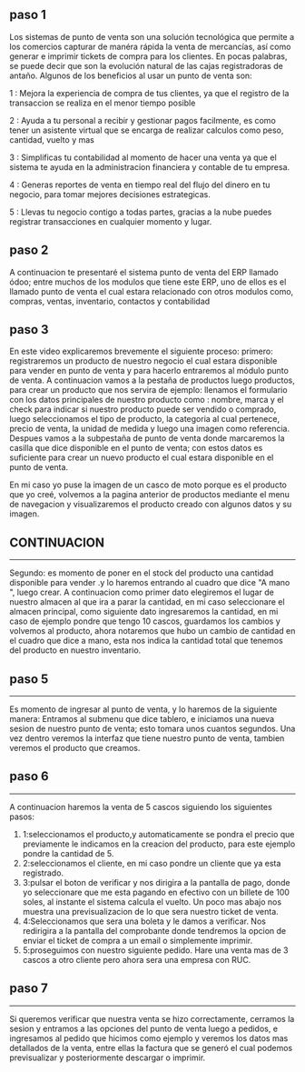 ## paso 1
Los sistemas de punto de venta son una solución tecnológica que permite a los comercios capturar de manéra rápida la venta de mercancías, así como generar e imprimir tickets de compra para los clientes. En pocas palabras, se puede decir que son la evolución natural de las cajas registradoras de antaño. Algunos de los beneficios al usar un punto de venta son:

  1 : Mejora la experiencia de compra de tus clientes, ya que el registro de la transaccion se realiza en el menor tiempo posible

2 : Ayuda a tu personal a recibir y gestionar pagos facilmente, es como tener un asistente virtual que se encarga de realizar calculos como peso, cantidad, vuelto y mas

3 : Simplificas tu contabilidad al momento de hacer una venta ya que el sistema te ayuda en la administracion financiera y contable de tu empresa.

4 : Generas reportes de venta en tiempo real del flujo del dinero en tu negocio, para tomar mejores decisiones estrategicas.

5 : Llevas tu negocio contigo a todas partes, gracias a la nube puedes registrar transacciones en cualquier momento y lugar.

## paso 2
A continuacion te presentaré el sistema punto de venta del ERP llamado ódoo; entre muchos de los modulos que tiene este ERP, uno de ellos es el llamado punto de venta el cual estara relacionado con otros modulos como, compras, ventas, inventario, contactos y contabilidad 

## paso 3

En este video explicaremos brevemente el siguiente proceso: 
  primero: registraremos un producto de nuestro negocio el cual estara disponible para vender en punto de venta y para hacerlo entraremos al módulo punto de venta. A continuacion vamos a la pestaña de productos luego productos, para crear un producto que nos servira de ejemplo: llenamos el formulario con los datos principales de nuestro producto como : nombre, marca y el check para indicar si nuestro producto puede ser vendido o comprado, luego seleccionamos el tipo de producto, la categoria al cual pertenece, precio de venta, la unidad de medida y luego una imagen como referencia. Despues vamos a la subpestaña de punto de venta donde marcaremos la casilla que dice disponible en el punto de venta; con estos datos es suficiente para crear un nuevo producto el cual estara disponible en el punto de venta. 
 

En mi caso yo puse la imagen de un casco de moto porque es el producto que yo creé, volvemos a la pagina anterior de productos mediante el menu de navegacion y visualizaremos el producto creado con algunos datos y su imagen.
  
## CONTINUACION
_________________________
Segundo: es momento de poner en el stock del producto una cantidad disponible para vender .y lo haremos entrando al cuadro que dice "A mano ", luego crear. A continuacion como primer dato elegiremos el lugar de nuestro almacen al que ira a parar la cantidad, en mi caso seleccionare el almacen principal, como siguiente dato ingresaremos la cantidad, en mi caso de ejemplo pondre que tengo 10 cascos, guardamos los cambios y volvemos al producto, ahora notaremos que hubo un cambio de cantidad en el cuadro que dice a mano, esta nos indica la cantidad total que tenemos del producto en nuestro inventario.  
## paso 5
_________________________
Es momento de ingresar al punto de venta, y lo haremos de la siguiente manera: Entramos al submenu que dice tablero, e iniciamos una nueva sesion de nuestro punto de venta; esto tomara unos cuantos segundos. Una vez dentro veremos la interfaz que tiene nuestro punto de venta, tambien veremos el producto que creamos.
## paso 6 
_________________________
A continuacion haremos la venta de 5 cascos siguiendo los siguientes pasos: 
1. 1:seleccionamos el producto,y automaticamente se pondra el precio que previamente le indicamos en la creacion del producto, para este ejemplo pondre la cantidad de 5.
2. 2:seleccionamos el cliente, en mi caso pondre un cliente que ya esta registrado.
3. 3:pulsar el boton de verificar y nos dirigira a la pantalla de pago, donde yo seleccionare que me esta pagando en efectivo con un billete de 100 soles, al instante el sistema calcula el vuelto.
Un poco mas abajo nos muestra una previsualizacion de lo que sera nuestro ticket de venta.
4. 4:Seleccionamos que sera una boleta y le damos a verificar. Nos redirigira a la pantalla del comprobante donde tendremos la opcion de enviar el ticket de compra a un email o simplemente imprimir. 
5. 5:proseguimos con nuestro siguiente pedido. Hare una venta mas de 3 cascos a otro cliente pero ahora sera una empresa con RUC. 

## paso 7
_________________________
Si queremos verificar que nuestra venta se hizo correctamente, cerramos la sesion y entramos a las opciones del punto de venta luego a pedidos, e ingresamos al pedido que hicimos como ejemplo y veremos los datos mas detallados de la venta, entre ellas la factura que se generó el cual podemos previsualizar y posteriormente descargar o imprimir.
